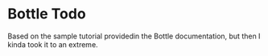 # Bottle Todo

Based on the sample tutorial providedin the Bottle documentation, but then I kinda took it to an extreme.
